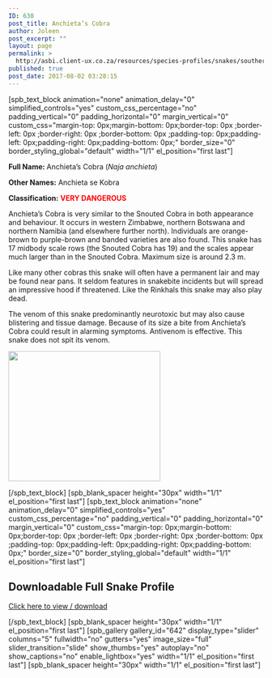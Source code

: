 ```yaml
---
ID: 630
post_title: Anchieta’s Cobra
author: Joleen
post_excerpt: ""
layout: page
permalink: >
  http://asbi.client-ux.co.za/resources/species-profiles/snakes/southern-africa/anchietas-cobra/
published: true
post_date: 2017-08-02 03:28:15
---
```

[spb_text_block animation="none" animation_delay="0" simplified_controls="yes" custom_css_percentage="no" padding_vertical="0" padding_horizontal="0" margin_vertical="0" custom_css="margin-top: 0px;margin-bottom: 0px;border-top: 0px ;border-left: 0px ;border-right: 0px ;border-bottom: 0px ;padding-top: 0px;padding-left: 0px;padding-right: 0px;padding-bottom: 0px;" border_size="0" border_styling_global="default" width="1/1" el_position="first last"]

<strong>Full Name: </strong>Anchieta’s Cobra (<em>Naja anchieta</em>)

<strong>Other Names:</strong> Anchieta se Kobra

<strong>Classification:</strong> <span style="color: #ff0000;"><strong>VERY DANGEROUS</strong></span>

Anchieta’s Cobra is very similar to the Snouted Cobra in both appearance and behaviour. It occurs in western Zimbabwe, northern Botswana and northern Namibia (and elsewhere further north). Individuals are orange-brown to purple-brown and banded varieties are also found. This snake has 17 midbody scale rows (the Snouted Cobra has 19) and the scales appear much larger than in the Snouted Cobra. Maximum size is around 2.3 m.

Like many other cobras this snake will often have a permanent lair and may be found near pans. It seldom features in snakebite incidents but will spread an impressive hood if threatened. Like the Rinkhals this snake may also play dead.

The venom of this snake predominantly neurotoxic but may also cause blistering and tissue damage. Because of its size a bite from Anchieta’s Cobra could result in alarming symptoms. Antivenom is effective. This snake does not spit its venom.

<a href="http://asbi.client-ux.co.za/wp-content/uploads/2017/08/Anchietas_Cobra_DIST_web.jpg"><img class="alignnone wp-image-631 size-medium" src="http://asbi.client-ux.co.za/wp-content/uploads/2017/08/Anchietas_Cobra_DIST_web-300x257.jpg" width="300" height="257" /></a>

[/spb_text_block] [spb_blank_spacer height="30px" width="1/1" el_position="first last"] [spb_text_block animation="none" animation_delay="0" simplified_controls="yes" custom_css_percentage="no" padding_vertical="0" padding_horizontal="0" margin_vertical="0" custom_css="margin-top: 0px;margin-bottom: 0px;border-top: 0px ;border-left: 0px ;border-right: 0px ;border-bottom: 0px ;padding-top: 0px;padding-left: 0px;padding-right: 0px;padding-bottom: 0px;" border_size="0" border_styling_global="default" width="1/1" el_position="first last"]
<h2>Downloadable Full Snake Profile</h2>
<a href="http://asbi.client-ux.co.za/wp-content/uploads/2016/06/20170522_ASI_SP_Anchietas_Cobra_A4_DESKTOP.pdf" target="_blank">Click here to view / download</a>

[/spb_text_block] [spb_blank_spacer height="30px" width="1/1" el_position="first last"] [spb_gallery gallery_id="642" display_type="slider" columns="5" fullwidth="no" gutters="yes" image_size="full" slider_transition="slide" show_thumbs="yes" autoplay="no" show_captions="no" enable_lightbox="yes" width="1/1" el_position="first last"] [spb_blank_spacer height="30px" width="1/1" el_position="first last"]